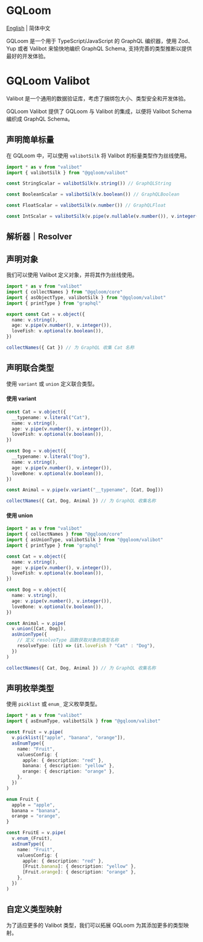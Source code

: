 # GQLoom

[English](./README.md) | 简体中文

GQLoom 是一个用于 TypeScript/JavaScript 的 GraphQL 编织器，使用 Zod、Yup 或者 Valibot 来愉快地编织 GraphQL Schema, 支持完善的类型推断以提供最好的开发体验。

# GQLoom Valibot

Valibot 是一个通用的数据验证库，考虑了捆绑包大小、类型安全和开发体验。

GQLoom Valibot 提供了 GQLoom 与 Valibot 的集成，以便将 Valibot Schema 编织成 GraphQL Schema。

## 声明简单标量

在 GQLoom 中，可以使用 `valibotSilk` 将 Valibot 的标量类型作为丝线使用。

```ts
import * as v from "valibot"
import { valibotSilk } from "@gqloom/valibot"

const StringScalar = valibotSilk(v.string()) // GraphQLString

const BooleanScalar = valibotSilk(v.boolean()) // GraphQLBoolean

const FloatScalar = valibotSilk(v.number()) // GraphQLFloat

const IntScalar = valibotSilk(v.pipe(v.nullable(v.number()), v.integer())) // GraphQLInt
```

## 解析器｜Resolver

## 声明对象

我们可以使用 Valibot 定义对象，并将其作为丝线使用。

```ts
import * as v from "valibot"
import { collectNames } from "@gqloom/core"
import { asObjectType, valibotSilk } from "@gqloom/valibot"
import { printType } from "graphql"

export const Cat = v.object({
  name: v.string(),
  age: v.pipe(v.number(), v.integer()),
  loveFish: v.optional(v.boolean()),
})

collectNames({ Cat }) // 为 GraphQL 收集 Cat 名称
```

## 声明联合类型

使用 `variant` 或 `union` 定义联合类型。

#### 使用 variant

```ts
const Cat = v.object({
  __typename: v.literal("Cat"),
  name: v.string(),
  age: v.pipe(v.number(), v.integer()),
  loveFish: v.optional(v.boolean()),
})

const Dog = v.object({
  __typename: v.literal("Dog"),
  name: v.string(),
  age: v.pipe(v.number(), v.integer()),
  loveBone: v.optional(v.boolean()),
})

const Animal = v.pipe(v.variant("__typename", [Cat, Dog]))

collectNames({ Cat, Dog, Animal }) // 为 GraphQL 收集名称
```

#### 使用 union

```ts
import * as v from "valibot"
import { collectNames } from "@gqloom/core"
import { asUnionType, valibotSilk } from "@gqloom/valibot"
import { printType } from "graphql"

const Cat = v.object({
  name: v.string(),
  age: v.pipe(v.number(), v.integer()),
  loveFish: v.optional(v.boolean()),
})

const Dog = v.object({
  name: v.string(),
  age: v.pipe(v.number(), v.integer()),
  loveBone: v.optional(v.boolean()),
})

const Animal = v.pipe(
  v.union([Cat, Dog]),
  asUnionType({
    // 定义 resolveType 函数获取对象的类型名称
    resolveType: (it) => (it.loveFish ? "Cat" : "Dog"),
  })
)

collectNames({ Cat, Dog, Animal }) // 为 GraphQL 收集名称
```

## 声明枚举类型

使用 `picklist` 或 `enum_` 定义枚举类型。

```ts
import * as v from "valibot"
import { asEnumType, valibotSilk } from "@gqloom/valibot"

const Fruit = v.pipe(
  v.picklist(["apple", "banana", "orange"]),
  asEnumType({
    name: "Fruit",
    valuesConfig: {
      apple: { description: "red" },
      banana: { description: "yellow" },
      orange: { description: "orange" },
    },
  })
)
```

```ts
enum Fruit {
  apple = "apple",
  banana = "banana",
  orange = "orange",
}

const FruitE = v.pipe(
  v.enum_(Fruit),
  asEnumType({
    name: "Fruit",
    valuesConfig: {
      apple: { description: "red" },
      [Fruit.banana]: { description: "yellow" },
      [Fruit.orange]: { description: "orange" },
    },
  })
)
```

## 自定义类型映射

为了适应更多的 Valibot 类型，我们可以拓展 GQLoom 为其添加更多的类型映射。
